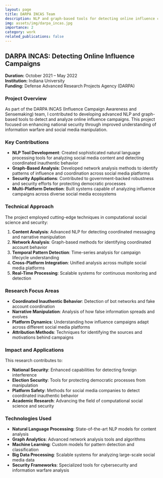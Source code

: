 ```yaml
---
layout: page
title: DARPA INCAS Team
description: NLP and graph-based tools for detecting online influence campaigns
img: assets/img/darpa_incas.jpg
importance: 2
category: work
related_publications: false
---
```


## DARPA INCAS: Detecting Online Influence Campaigns

**Duration:** October 2021 – May 2022  
**Institution:** Indiana University  
**Funding:** Defense Advanced Research Projects Agency (DARPA)

### Project Overview

As part of the DARPA INCAS (Influence Campaign Awareness and Sensemaking) team, I contributed to developing advanced NLP and graph-based tools to detect and analyze online influence campaigns. This project focused on enhancing national security through improved understanding of information warfare and social media manipulation.

### Key Contributions

- **NLP Tool Development**: Created sophisticated natural language processing tools for analyzing social media content and detecting coordinated inauthentic behavior
- **Graph-Based Analysis**: Developed network analysis methods to identify patterns of influence and coordination across social media platforms
- **Security Applications**: Contributed to government-backed robustness and security efforts for protecting democratic processes
- **Multi-Platform Detection**: Built systems capable of analyzing influence campaigns across diverse social media ecosystems

### Technical Approach

The project employed cutting-edge techniques in computational social science and security:

1. **Content Analysis**: Advanced NLP for detecting coordinated messaging and narrative manipulation
2. **Network Analysis**: Graph-based methods for identifying coordinated account behavior
3. **Temporal Pattern Detection**: Time-series analysis for campaign lifecycle understanding
4. **Cross-Platform Integration**: Unified analysis across multiple social media platforms
5. **Real-Time Processing**: Scalable systems for continuous monitoring and detection

### Research Focus Areas

- **Coordinated Inauthentic Behavior**: Detection of bot networks and fake account coordination
- **Narrative Manipulation**: Analysis of how false information spreads and evolves
- **Platform Dynamics**: Understanding how influence campaigns adapt across different social media platforms
- **Attribution Methods**: Techniques for identifying the sources and motivations behind campaigns

### Impact and Applications

This research contributes to:
- **National Security**: Enhanced capabilities for detecting foreign interference
- **Election Security**: Tools for protecting democratic processes from manipulation
- **Platform Safety**: Methods for social media companies to detect coordinated inauthentic behavior
- **Academic Research**: Advancing the field of computational social science and security

### Technologies Used

- **Natural Language Processing**: State-of-the-art NLP models for content analysis
- **Graph Analytics**: Advanced network analysis tools and algorithms
- **Machine Learning**: Custom models for pattern detection and classification
- **Big Data Processing**: Scalable systems for analyzing large-scale social media data
- **Security Frameworks**: Specialized tools for cybersecurity and information warfare analysis

